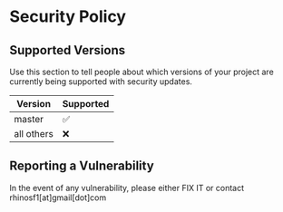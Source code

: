 # Security Policy

## Supported Versions

Use this section to tell people about which versions of your project are
currently being supported with security updates.

| Version | Supported          |
| ------- | ------------------ |
| master  | :white_check_mark: |
| all others | :x:             |


## Reporting a Vulnerability

In the event of any vulnerability, please either FIX IT or contact rhinosf1[at]gmail[dot]com
